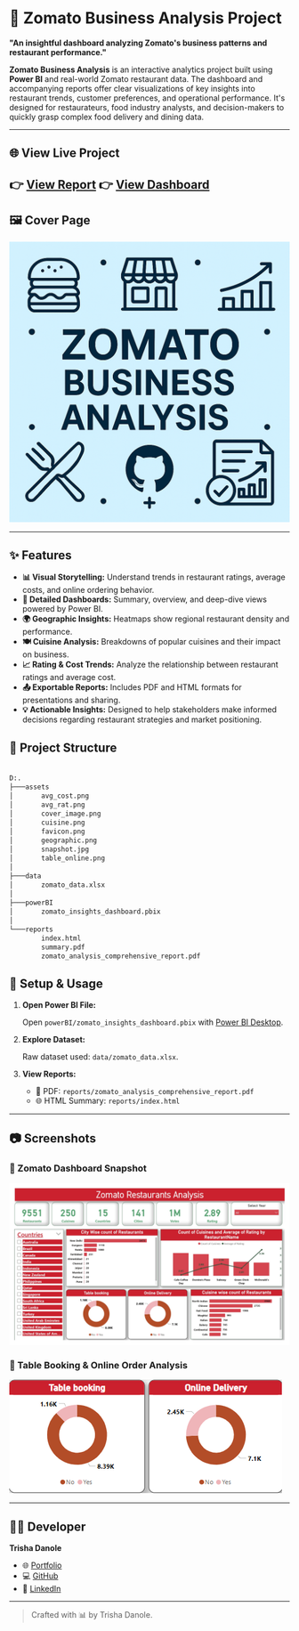# 🍔 Zomato Business Analysis Project

 **"An insightful dashboard analyzing Zomato's business patterns and restaurant performance."**

 **Zomato Business Analysis** is an interactive analytics project built using **Power BI** and real-world Zomato restaurant data. The dashboard and accompanying reports offer clear visualizations of key insights into restaurant trends, customer preferences, and operational performance. It's designed for restaurateurs, food industry analysts, and decision-makers to quickly grasp complex food delivery and dining data.

 ---

 ## 🌐 View Live Project

 👉 [View Report](https://trisha-project-3.netlify.app/)
 👉 [View Dashboard](https://lookerstudio.google.com/reporting/54eba0b5-ef36-484e-8c48-96c2ff3bbff9)
 ---

 ## 🖼️ Cover Page

 ![Cover Image](./assets/cover_image.png)

 ---

 ## ✨ Features

 - **📊 Visual Storytelling:** Understand trends in restaurant ratings, average costs, and online ordering behavior.
 - **📌 Detailed Dashboards:** Summary, overview, and deep-dive views powered by Power BI.
 - **🌍 Geographic Insights:** Heatmaps show regional restaurant density and performance.
 - **🍽️ Cuisine Analysis:** Breakdowns of popular cuisines and their impact on business.
 - **📈 Rating & Cost Trends:** Analyze the relationship between restaurant ratings and average cost.
 - **📤 Exportable Reports:** Includes PDF and HTML formats for presentations and sharing.
 - **💡 Actionable Insights:** Designed to help stakeholders make informed decisions regarding restaurant strategies and market positioning.

 ## 📁 Project Structure

```

D:.
├───assets
│       avg_cost.png
│       avg_rat.png
│       cover_image.png
│       cuisine.png
│       favicon.png
│       geographic.png
│       snapshot.jpg
│       table_online.png
│
├───data
│       zomato_data.xlsx
│
├───powerBI
│       zomato_insights_dashboard.pbix
│
└───reports
        index.html
        summary.pdf
        zomato_analysis_comprehensive_report.pdf

```

## 🧪 Setup & Usage

1. **Open Power BI File:**

   Open `powerBI/zomato_insights_dashboard.pbix` with [Power BI Desktop](https://powerbi.microsoft.com/desktop).

2. **Explore Dataset:**

   Raw dataset used: `data/zomato_data.xlsx`.

3. **View Reports:**

   - 📄 PDF: `reports/zomato_analysis_comprehensive_report.pdf`
   - 🌐 HTML Summary: `reports/index.html`

---

## 📷 Screenshots

### 🔹 Zomato Dashboard Snapshot
![Zomato Dashboard Snapshot](./assets/snapshot.jpg)

### 🔹 Table Booking & Online Order Analysis
![Table Booking & Online Order Analysis](./assets/table_online.png)

---

## 👨‍💻 Developer

**Trisha Danole**

- 🌐 [Portfolio](https://trishadanole.netlify.app)
- 💻 [GitHub](https://github.com/Trisha28012024)
- 🔗 [LinkedIn](https://linkedin.com/in/trisha-danole-249860338)

---

> Crafted with 📊 by Trisha Danole.
